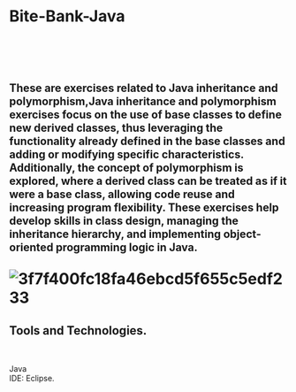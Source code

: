<h1> Bite-Bank-Java<h1><br>

<small><sup>These are exercises related to Java inheritance and polymorphism,Java inheritance and polymorphism exercises focus on the use of base classes to define new derived classes, thus leveraging the functionality already defined in the base classes and adding or modifying specific characteristics. Additionally, the concept of polymorphism is explored, where a derived class can be treated as if it were a base class, allowing code reuse and increasing program flexibility. These exercises help develop skills in class design, managing the inheritance hierarchy, and implementing object-oriented programming logic in Java.</sup></small><br>


![3f7f400fc18fa46ebcd5f655c5edf233](https://user-images.githubusercontent.com/88990949/234703008-f93f6663-0872-44c3-9055-3dc993a7a44f.jpg)


  
  <h2>Tools and Technologies.</h2><br>
  
  Java<br>
  IDE: Eclipse.
  
  
